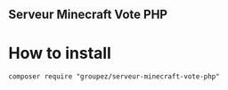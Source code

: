 ## Serveur Minecraft Vote PHP

# How to install

``composer require "groupez/serveur-minecraft-vote-php"``
